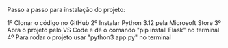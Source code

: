 Passo a passo para instalação do projeto:

1º Clonar o código no GitHub
2º Instalar Python 3.12 pela Microsoft Store
3º Abra o projeto pelo VS Code e dê o comando "pip install Flask" no terminal
4º Para rodar o projeto usar "python3 app.py" no terminal
